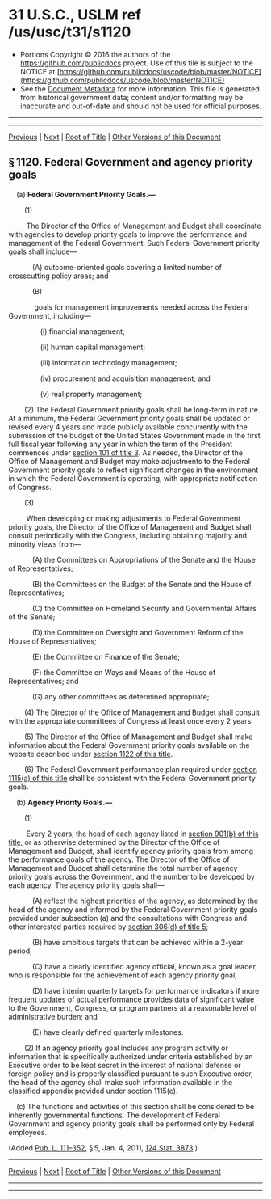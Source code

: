 ---
---

# 31 U.S.C., USLM ref /us/usc/t31/s1120

* Portions Copyright © 2016 the authors of the https://github.com/publicdocs project.
  Use of this file is subject to the NOTICE at [https://github.com/publicdocs/uscode/blob/master/NOTICE](https://github.com/publicdocs/uscode/blob/master/NOTICE)
* See the [Document Metadata](././../../../../..//README.md) for more information.
  This file is generated from historical government data; content and/or formatting may be inaccurate and out-of-date and should not be used for official purposes.

----------
----------

[Previous](./../../../../..//us/usc/t31/stII/ch11/m__us_usc_t31_s1119.md) | [Next](./../../../../..//us/usc/t31/stII/ch11/m__us_usc_t31_s1121.md) | [Root of Title](./../../../../../) | [Other Versions of this Document](https://publicdocs.github.io/go/links?ns=uslm&ref=%2Fus%2Fusc%2Ft31%2Fs1120)

## § 1120. Federal Government and agency priority goals

    (a) __Federal Government Priority Goals.—__ 

        (1)

         The Director of the Office of Management and Budget shall coordinate with agencies to develop priority goals to improve the performance and management of the Federal Government. Such Federal Government priority goals shall include—

            (A) outcome-oriented goals covering a limited number of crosscutting policy areas; and

            (B)

             goals for management improvements needed across the Federal Government, including—

                (i) financial management;

                (ii) human capital management;

                (iii) information technology management;

                (iv) procurement and acquisition management; and

                (v) real property management;

        (2) The Federal Government priority goals shall be long-term in nature. At a minimum, the Federal Government priority goals shall be updated or revised every 4 years and made publicly available concurrently with the submission of the budget of the United States Government made in the first full fiscal year following any year in which the term of the President commences under [section 101 of title 3][/us/usc/t3/s101]. As needed, the Director of the Office of Management and Budget may make adjustments to the Federal Government priority goals to reflect significant changes in the environment in which the Federal Government is operating, with appropriate notification of Congress.

        (3)

         When developing or making adjustments to Federal Government priority goals, the Director of the Office of Management and Budget shall consult periodically with the Congress, including obtaining majority and minority views from—

            (A) the Committees on Appropriations of the Senate and the House of Representatives;

            (B) the Committees on the Budget of the Senate and the House of Representatives;

            (C) the Committee on Homeland Security and Governmental Affairs of the Senate;

            (D) the Committee on Oversight and Government Reform of the House of Representatives;

            (E) the Committee on Finance of the Senate;

            (F) the Committee on Ways and Means of the House of Representatives; and

            (G) any other committees as determined appropriate;

        (4) The Director of the Office of Management and Budget shall consult with the appropriate committees of Congress at least once every 2 years.

        (5) The Director of the Office of Management and Budget shall make information about the Federal Government priority goals available on the website described under [section 1122 of this title][/us/usc/t31/s1122].

        (6) The Federal Government performance plan required under [section 1115(a) of this title][/us/usc/t31/s1115/a] shall be consistent with the Federal Government priority goals.

    (b) __Agency Priority Goals.—__ 

        (1)

         Every 2 years, the head of each agency listed in [section 901(b) of this title][/us/usc/t31/s901/b], or as otherwise determined by the Director of the Office of Management and Budget, shall identify agency priority goals from among the performance goals of the agency. The Director of the Office of Management and Budget shall determine the total number of agency priority goals across the Government, and the number to be developed by each agency. The agency priority goals shall—

            (A) reflect the highest priorities of the agency, as determined by the head of the agency and informed by the Federal Government priority goals provided under subsection (a) and the consultations with Congress and other interested parties required by [section 306(d) of title 5][/us/usc/t5/s306/d];

            (B) have ambitious targets that can be achieved within a 2-year period;

            (C) have a clearly identified agency official, known as a goal leader, who is responsible for the achievement of each agency priority goal;

            (D) have interim quarterly targets for performance indicators if more frequent updates of actual performance provides data of significant value to the Government, Congress, or program partners at a reasonable level of administrative burden; and

            (E) have clearly defined quarterly milestones.

        (2) If an agency priority goal includes any program activity or information that is specifically authorized under criteria established by an Executive order to be kept secret in the interest of national defense or foreign policy and is properly classified pursuant to such Executive order, the head of the agency shall make such information available in the classified appendix provided under section 1115(e).

    (c) The functions and activities of this section shall be considered to be inherently governmental functions. The development of Federal Government and agency priority goals shall be performed only by Federal employees.

(Added [Pub. L. 111–352][/us/pl/111/352], § 5, Jan. 4, 2011, [124 Stat. 3873][/us/stat/124/3873].)

----------

[Previous](./../../../../..//us/usc/t31/stII/ch11/m__us_usc_t31_s1119.md) | [Next](./../../../../..//us/usc/t31/stII/ch11/m__us_usc_t31_s1121.md) | [Root of Title](./../../../../../) | [Other Versions of this Document](https://publicdocs.github.io/go/links?ns=uslm&ref=%2Fus%2Fusc%2Ft31%2Fs1120)

----------
----------

[/us/usc/t3/s101]: https://publicdocs.github.io/go/links?ns=uslm&ref=%2Fus%2Fusc%2Ft3%2Fs101
[/us/usc/t31/s1122]: https://publicdocs.github.io/go/links?ns=uslm&ref=%2Fus%2Fusc%2Ft31%2Fs1122
[/us/usc/t31/s1115/a]: https://publicdocs.github.io/go/links?ns=uslm&ref=%2Fus%2Fusc%2Ft31%2Fs1115%2Fa
[/us/usc/t31/s901/b]: https://publicdocs.github.io/go/links?ns=uslm&ref=%2Fus%2Fusc%2Ft31%2Fs901%2Fb
[/us/usc/t5/s306/d]: https://publicdocs.github.io/go/links?ns=uslm&ref=%2Fus%2Fusc%2Ft5%2Fs306%2Fd
[/us/pl/111/352]: https://publicdocs.github.io/go/links?ns=uslm&ref=%2Fus%2Fpl%2F111%2F352
[/us/stat/124/3873]: https://publicdocs.github.io/go/links?ns=uslm&ref=%2Fus%2Fstat%2F124%2F3873


